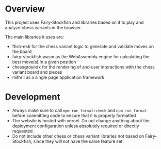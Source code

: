 # Overview
This project uses Fairy-Stockfish and libraries based on it to play and analyze chess variants in the browser.

The main libraries it uses are:
* ffish-es6 for the chess variant logic to generate and validate moves on the board
* fairy-stockfish.wasm as the WebAssembly engine for calculating the best move(s) in a given position
* chessgroundx for the rendering of and user interactions with the chess variant board and pieces
* mithril as a single page application framework

# Development
* Always make sure to call `npm run format:check` and `npm run format` before committing code to ensure that it is properly formatted
* The website is hosted with vercel. Do not change anything about the deployment configuration unless absolutely required or directly requested.
* Do not include other chess or chess variant libraries not based on Fairy-Stockfish, since they will not have the same feature set.
